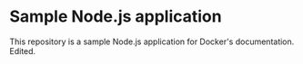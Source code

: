 # Sample Node.js application

This repository is a sample Node.js application for Docker's documentation.
Edited.
